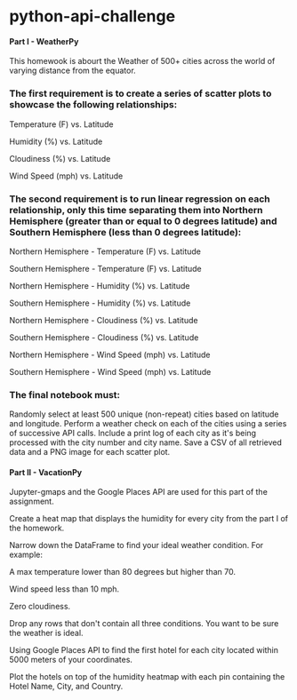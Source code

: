 # python-api-challenge

#### Part I - WeatherPy

This homewook is abourt the Weather of 500+ cities across the world of varying distance from the equator. 

### The first requirement is to create a series of scatter plots to showcase the following relationships:

Temperature (F) vs. Latitude

Humidity (%) vs. Latitude

Cloudiness (%) vs. Latitude

Wind Speed (mph) vs. Latitude


### The second requirement is to run linear regression on each relationship, only this time separating them into Northern Hemisphere (greater than or equal to 0 degrees latitude) and Southern Hemisphere (less than 0 degrees latitude):

Northern Hemisphere - Temperature (F) vs. Latitude

Southern Hemisphere - Temperature (F) vs. Latitude

Northern Hemisphere - Humidity (%) vs. Latitude

Southern Hemisphere - Humidity (%) vs. Latitude

Northern Hemisphere - Cloudiness (%) vs. Latitude

Southern Hemisphere - Cloudiness (%) vs. Latitude

Northern Hemisphere - Wind Speed (mph) vs. Latitude

Southern Hemisphere - Wind Speed (mph) vs. Latitude


### The final notebook must:

Randomly select at least 500 unique (non-repeat) cities based on latitude and longitude.
Perform a weather check on each of the cities using a series of successive API calls.
Include a print log of each city as it's being processed with the city number and city name.
Save a CSV of all retrieved data and a PNG image for each scatter plot.

#### Part II - VacationPy
Jupyter-gmaps and the Google Places API are used for this part of the assignment.

Create a heat map that displays the humidity for every city from the part I of the homework.

Narrow down the DataFrame to find your ideal weather condition. For example:

A max temperature lower than 80 degrees but higher than 70.

Wind speed less than 10 mph.

Zero cloudiness.

Drop any rows that don't contain all three conditions. You want to be sure the weather is ideal.

Using Google Places API to find the first hotel for each city located within 5000 meters of your coordinates.

Plot the hotels on top of the humidity heatmap with each pin containing the Hotel Name, City, and Country.



